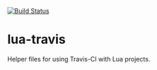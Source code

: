 [![Build Status](https://travis-ci.org/siffiejoe/lua-travis.svg?branch=master)](https://travis-ci.org/siffiejoe/lua-travis)

# lua-travis
Helper files for using Travis-CI with Lua projects.
